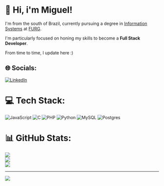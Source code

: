 # 👋 Hi, i'm Miguel!

I'm from the south of Brazil, currently pursuing a degree in  [Information Systems](http://www.si.c3.furg.br/ ) at [FURG](https://www.furg.br/en/carreiros-campus).

I'm particularly focused on honing my skills to become a **Full Stack Developer**.

From time to time, I update here :)

## 🌐 Socials:
[![LinkedIn](https://img.shields.io/badge/LinkedIn-%230077B5.svg?logo=linkedin&logoColor=white)](https://www.linkedin.com/in/miguel-medina-1a0b641a0/) 

# 💻 Tech Stack:
![JavaScript](https://img.shields.io/badge/javascript-%23323330.svg?style=for-the-badge&logo=javascript&logoColor=%23F7DF1E) ![C](https://img.shields.io/badge/c-%2300599C.svg?style=for-the-badge&logo=c&logoColor=white) ![PHP](https://img.shields.io/badge/php-%23777BB4.svg?style=for-the-badge&logo=php&logoColor=white) ![Python](https://img.shields.io/badge/python-3670A0?style=for-the-badge&logo=python&logoColor=ffdd54) ![MySQL](https://img.shields.io/badge/mysql-4479A1.svg?style=for-the-badge&logo=mysql&logoColor=white) ![Postgres](https://img.shields.io/badge/postgres-%23316192.svg?style=for-the-badge&logo=postgresql&logoColor=white)
# 📊 GitHub Stats:
![](https://github-readme-stats.vercel.app/api?username=miguelMedinaCastro&theme=dark&hide_border=false&include_all_commits=false&count_private=false)<br/>
![](https://github-readme-streak-stats.herokuapp.com/?user=miguelMedinaCastro&theme=dark&hide_border=false)<br/>
![](https://github-readme-stats.vercel.app/api/top-langs/?username=miguelMedinaCastro&theme=dark&hide_border=false&include_all_commits=false&count_private=false&layout=compact)

---
[![](https://visitcount.itsvg.in/api?id=miguelMedinaCastro&icon=0&color=0)](https://visitcount.itsvg.in)
